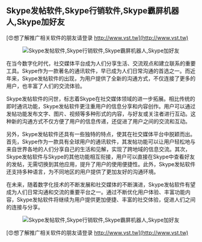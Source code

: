 ## **Skype发帖软件,Skype行销软件,Skype霸屏机器人,Skype加好友**

[😍想了解推广相关软件的朋友请登录 http://www.vst.tw](http://www.vst.tw)

 <center><img src="https://vst.tw/MP4/tuiguang/png/8.png" alt="Skype发帖软件,Skype行销软件,Skype霸屏机器人,Skype加好友"></center>

在当今数字化时代，社交媒体平台成为人们分享生活、交流观点和建立联系的重要工具。Skype作为一款著名的通讯软件，早已成为人们日常沟通的首选之一。而近年来，Skype发帖软件的出现，为用户提供了全新的沟通方式，不仅连接了更多的用户，也丰富了人们的交流体验。

Skype发帖软件的问世，标志着Skype在社交媒体领域的进一步拓展。相比传统的即时通讯功能，Skype发帖软件更注重用户的信息分享和内容创作。用户可以通过发帖功能发布文字、图片、视频等多种形式的内容，与好友或关注者进行互动。这种新的沟通方式不仅方便了用户的信息传递，还促进了用户之间的交流和互动。

另外，Skype发帖软件还具有一些独特的特点，使其在社交媒体平台中脱颖而出。首先，Skype作为一款具有全球用户的通讯软件，其发帖功能可以让用户轻松地与来自世界各地的人们分享自己的生活和见解，实现了跨地域的信息交流。其次，Skype发帖软件与Skype的其他功能相互衔接，用户可以直接在Skype中查看好友的发帖，无需切换到其他应用，提升了用户的使用便捷性。此外，Skype发帖软件还支持多种语言，为不同地区的用户提供了更加友好的沟通环境。

在未来，随着数字化技术的不断发展和社交媒体的不断演进，Skype发帖软件有望成为人们日常沟通和交流的重要平台之一。通过不断优化用户体验、丰富功能内容，Skype发帖软件将继续为用户提供更加便捷、丰富的社交体验，促进人们之间的连接与分享。

 <center><img src="https://vst.tw/MP4/tuiguang/png/7.png" alt="Skype发帖软件,Skype行销软件,Skype霸屏机器人,Skype加好友"></center>

[😍想了解推广相关软件的朋友请登录 http://www.vst.tw](http://www.vst.tw)



